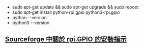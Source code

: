 * sudo apt-get update && sudo apt-get upgrade && sudo reboot
* sudo apt-get install python-rpi.gpio python3-rpi.gpio
* python --version
* python3 --version
## [Sourceforge 中關於 rpi.GPIO 的安裝指示](https://sourceforge.net/p/raspberry-gpio-python/wiki/install/)
